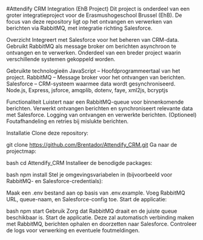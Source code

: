 #Attendify CRM Integration (EhB Project)
Dit project is onderdeel van een groter integratieproject voor de Erasmushogeschool Brussel (EhB). De focus van deze repository ligt op het ontvangen en verwerken van berichten via RabbitMQ, met integratie richting Salesforce.

Overzicht
Integreert met Salesforce voor het beheren van CRM-data.
Gebruikt RabbitMQ als message broker om berichten asynchroon te ontvangen en te verwerken.
Onderdeel van een breder project waarin verschillende systemen gekoppeld worden.

Gebruikte technologieën
JavaScript – Hoofdprogrammeertaal van het project.
RabbitMQ – Message broker voor het ontvangen van berichten.
Salesforce – CRM-systeem waarmee data wordt gesynchroniseerd.
Node.js, Express, jsforce, amqplib, dotenv, faye, xml2js, bcryptjs

Functionaliteit
Luistert naar een RabbitMQ-queue voor binnenkomende berichten.
Verwerkt ontvangen berichten en synchroniseert relevante data met Salesforce.
Logging van ontvangen en verwerkte berichten.
(Optioneel) Foutafhandeling en retries bij mislukte berichten.

Installatie
Clone deze repository:


git clone https://github.com/Brentador/Attendify_CRM.git
Ga naar de projectmap:

bash
cd Attendify_CRM
Installeer de benodigde packages:

bash
npm install
Stel je omgevingsvariabelen in (bijvoorbeeld voor RabbitMQ- en Salesforce-credentials):

Maak een .env bestand aan op basis van .env.example.
Voeg RabbitMQ URL, queue-naam, en Salesforce-config toe.
Start de applicatie:

bash
npm start
Gebruik
Zorg dat RabbitMQ draait en de juiste queue beschikbaar is.
Start de applicatie. Deze zal automatisch verbinding maken met RabbitMQ, berichten ophalen en doorzetten naar Salesforce.
Controleer de logs voor verwerking en eventuele foutmeldingen.